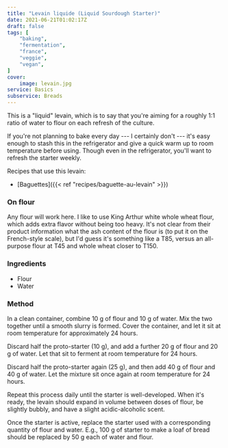 ```yaml
---
title: "Levain liquide (Liquid Sourdough Starter)"
date: 2021-06-21T01:02:17Z
draft: false
tags: [
    "baking",
    "fermentation",
    "france",
    "veggie",
    "vegan",
]
cover:
    image: levain.jpg
service: Basics
subservice: Breads
---
```


This is a "liquid" levain, which is to say that you're aiming for a roughly 1:1 ratio of water to flour on each refresh of the culture.

If you're not planning to bake every day --- I certainly don't --- it's easy enough to stash this in the refrigerator and give a quick warm up to room temperature before using. Though even in the refrigerator, you'll want to refresh the starter weekly.

Recipes that use this levain:

* [Baguettes]({{< ref "recipes/baguette-au-levain" >}})

### On flour

Any flour will work here. I like to use King Arthur white whole wheat flour, which adds extra flavor without being too heavy. It's not clear from their product information what the ash content of the flour is (to put it on the French-style scale), but I'd guess it's something like a T85, versus an all-purpose flour at T45 and whole wheat closer to T150.

### Ingredients

* Flour
* Water

### Method

In a clean container, combine 10 g of flour and 10 g of water. Mix the two together until a smooth slurry is formed. Cover the container, and let it sit at room temperature for approximately 24 hours.

Discard half the proto-starter (10 g), and add a further 20 g of flour and 20 g of water. Let that sit to ferment at room temperature for 24 hours.

Discard half the proto-starter again (25 g), and then add 40 g of flour and 40 g of water. Let the mixture sit once again at room temperature for 24 hours.

Repeat this process daily until the starter is well-developed. When it's ready, the levain should expand in volume between doses of flour, be slightly bubbly, and have a slight acidic-alcoholic scent.

Once the starter is active, replace the starter used with a corresponding quantity of flour and water. E.g., 100 g of starter to make a loaf of bread should be replaced by 50 g each of water and flour.
